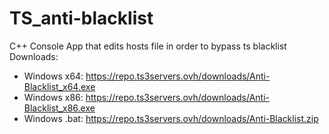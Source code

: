 # TS_anti-blacklist
C++ Console App that edits hosts file in order to bypass ts blacklist
Downloads:
- Windows x64: https://repo.ts3servers.ovh/downloads/Anti-Blacklist_x64.exe
- Windows x86: https://repo.ts3servers.ovh/downloads/Anti-Blacklist_x86.exe
- Windows .bat: https://repo.ts3servers.ovh/downloads/Anti-Blacklist.zip
